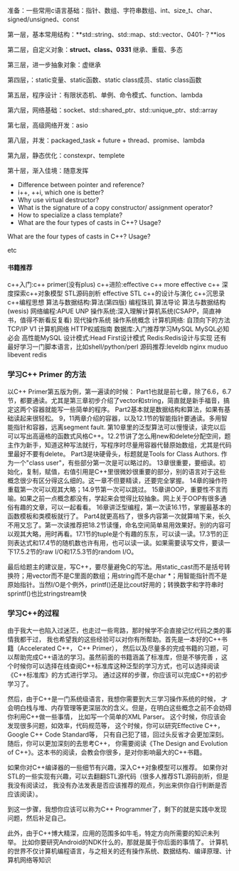 准备：一些常用c语言基础：指针、数组、字符串数组、int、size_t、char、signed/unsigned、const

第一层，基本常用结构：**std::string、std::map、std::vector、0401-？**ios  

第二层，自定义对象：**struct、class、0331**       继承、重载、多态

第三层，进一步抽象对象：虚继承

第四层，：static变量、static函数、static class成员、static class函数

第五层，程序设计：有限状态机、单例、命令模式、function、lambda

第六层，网络基础：socket、std::shared_ptr、std::unique_ptr、std::array

第七层，高级网络开发：asio

第八层，并发：packaged_task + future + thread、promise、lambda

第九层，静态优化：constexpr、templete

第十层，渐入佳境：随意发挥



+ Difference between pointer and reference?
+ i++, ++i, which one is better?
+ Why use virtual destructor?
+ What is the signature of a copy constructor/ assignment operator?
+ How to specialize a class template?
+ What are the four types of casts in C++? Usage?

What are the four types of casts in C++? Usage?

etc



#### 书籍推荐

c++入门:c++ primer(没有plus) 
c++进阶:effective c++ more effective c++ 
深度探索c++对象模型 STL源码剖析 effective STL c++的设计与演化 c++沉思录 c++编程思想 
算法与数据结构:算法(第四版) 编程珠玑 算法导论 算法与数据结构(wesis) 
网络编程:APUE UNP 
操作系统:深入理解计算机系统(CSAPP，简直神书，值得不断看反复看) 现代操作系统 操作系统概念
计算机网络: 自顶向下的方法 TCP/IP V1 计算机网络 HTTP权威指南
数据库:入门推荐学习MySQL
MySQL必知必会 高性能MySQL
设计模式:Head First设计模式
Redis:Redis设计与实现
还有最好学习一门脚本语言，比如shell/python/perl 
源码推荐:leveldb nginx muduo libevent redis

### 学习C++ Primer 的方法

以C++ Primer第五版为例，第一遍读的时候：
Part1也就是前七章，除了6.6，6.7节，都要通读。尤其是第三章初步介绍了vector和string，简直就是新手福音，搞定这两个容器就能写一些简单的程序。
Part2基本就是数据结构和算法，如果有基础读起来很轻松。
9，11两章介绍的容器，以及12.1节的智能指针要通读。多用智能指针和容器，远离segment fault. 第10章里的泛型算法可以慢慢读，读完以后可以写出高逼格的函数式风格C++。12.2节讲了怎么用new和delete分配空间，题主作为新手，知道这种写法就行，写程序时尽量用容器代替原始数组，尤其是代码里最好不要有delete。
Part3是块硬骨头，标题就是Tools for Class Authors. 作为一个"class user"，有些部分第一次是可以略过的。
13章很重要，要细读。初始化，复制，赋值，右值引用是C++里很微妙很重要的部分，别的语言对于这些概念很少有区分得这么细的。这一章不但要精读，还要完全掌握。
14章的操作符重载第一次可以观其大略；14.9节第一次可以跳过。
15章讲OOP，重要性不言而喻。如果之前一点概念都没有，学起来会觉得比较抽象。网上关于OOP有很多通俗有趣的文章，可以一起看看。
16章讲泛型编程，第一次读16.1节，掌握最基本的函数模板和类模板就行了。
Part4就更高档了，很多内容第一次就算啃下来，长久不用又忘了。第一次读推荐把18.2节读懂，命名空间简单易用效果好。别的内容可以观其大略，用时再看。17.1节的tuple是个有趣的东东，可以读一读。17.3节的正则表达式和17.4节的随机数也许有用，也可以读一读。如果需要读写文件，要读一下17.5.2节的raw I/O和17.5.3节的random I/O。

最后给题主的建议是，写C++，要尽量避免C的写法。用static_cast而不是括号转换符；用vector而不是C里面的数组；用string而不是char *；用智能指针而不是原始指针。当然I/O是个例外，printf()还是比cout好用的；转换数字和字符串时sprintf()也比stringstream快



### 学习C++的过程

由于我大一也陷入过迷茫，也走过一些弯路，那时候学不会直接记忆代码之类的事情我都干过，
我也希望我的这些经验可以对你有所帮助。首先是一本好的C++书籍（Accelerated C++， C++ Primer），
然后以及尽量多的完成书籍的习题，可以帮助完成C++语法的学习。虽然前面的书籍涵盖了标准库，但是不够完善
，这个时候你可以选择在线查阅C++标准库这种泛型的学习方式，也可以选择阅读《C++标准库》的方式进行学习。
通过这样的步骤，你应该可以完成C++的初步学习了。

然后，由于C++是一门系统级语言，我想你需要到大三学习操作系统的时候，
才会明白栈与堆、内存管理等更深层次的含义。但是，在明白这些概念之前不会妨碍你利用C++做一些事情，
比如写一个简单的XML Parser。
这个时候，你应该会发现很多问题，如效率，代码规范等，
这个时候，你可以研究Effective C++，Google C++ Code Standard等，
只有自己犯了错，回过头反省才会更加深刻。随后，你可以更加深刻的去思考C++，
你需要阅读《The Design and Evolution of C++》。这本书的阅读，会教会你很多，是对你影响最大的C++书籍。

如果你对C++编译器的一些细节有兴趣，深入C++对象模型可以推荐。
如果你对STL的一些实现有兴趣，可以去翻翻STL源代码（很多人推荐STL源码剖析，但是我没有阅读过，
我没有办法发表是否应该推荐的观点，列出来供你自行判断是否应该阅读）。

到这一步骤，我想你应该可以称为C++ Programmer了，剩下的就是实践中发现问题，然后补足自己。


此外，由于C++博大精深，应用的范围多如牛毛，特定方向所需要的知识未列举。
比如你要研究Android的NDK什么的，那就是属于你后面的事情了。
计算机的世界不仅计算机编程语言，与之相关的还有操作系统、数据结构、编译原理、计算机网络等知识